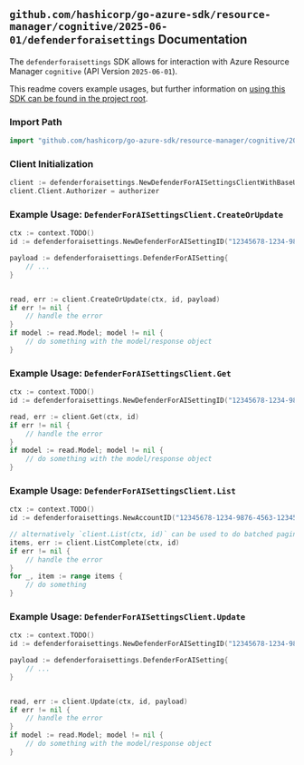 
## `github.com/hashicorp/go-azure-sdk/resource-manager/cognitive/2025-06-01/defenderforaisettings` Documentation

The `defenderforaisettings` SDK allows for interaction with Azure Resource Manager `cognitive` (API Version `2025-06-01`).

This readme covers example usages, but further information on [using this SDK can be found in the project root](https://github.com/hashicorp/go-azure-sdk/tree/main/docs).

### Import Path

```go
import "github.com/hashicorp/go-azure-sdk/resource-manager/cognitive/2025-06-01/defenderforaisettings"
```


### Client Initialization

```go
client := defenderforaisettings.NewDefenderForAISettingsClientWithBaseURI("https://management.azure.com")
client.Client.Authorizer = authorizer
```


### Example Usage: `DefenderForAISettingsClient.CreateOrUpdate`

```go
ctx := context.TODO()
id := defenderforaisettings.NewDefenderForAISettingID("12345678-1234-9876-4563-123456789012", "example-resource-group", "accountName", "defenderForAISettingName")

payload := defenderforaisettings.DefenderForAISetting{
	// ...
}


read, err := client.CreateOrUpdate(ctx, id, payload)
if err != nil {
	// handle the error
}
if model := read.Model; model != nil {
	// do something with the model/response object
}
```


### Example Usage: `DefenderForAISettingsClient.Get`

```go
ctx := context.TODO()
id := defenderforaisettings.NewDefenderForAISettingID("12345678-1234-9876-4563-123456789012", "example-resource-group", "accountName", "defenderForAISettingName")

read, err := client.Get(ctx, id)
if err != nil {
	// handle the error
}
if model := read.Model; model != nil {
	// do something with the model/response object
}
```


### Example Usage: `DefenderForAISettingsClient.List`

```go
ctx := context.TODO()
id := defenderforaisettings.NewAccountID("12345678-1234-9876-4563-123456789012", "example-resource-group", "accountName")

// alternatively `client.List(ctx, id)` can be used to do batched pagination
items, err := client.ListComplete(ctx, id)
if err != nil {
	// handle the error
}
for _, item := range items {
	// do something
}
```


### Example Usage: `DefenderForAISettingsClient.Update`

```go
ctx := context.TODO()
id := defenderforaisettings.NewDefenderForAISettingID("12345678-1234-9876-4563-123456789012", "example-resource-group", "accountName", "defenderForAISettingName")

payload := defenderforaisettings.DefenderForAISetting{
	// ...
}


read, err := client.Update(ctx, id, payload)
if err != nil {
	// handle the error
}
if model := read.Model; model != nil {
	// do something with the model/response object
}
```
